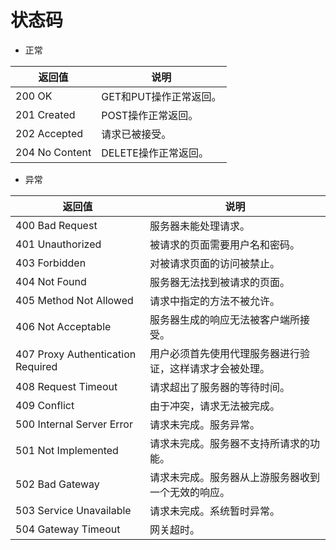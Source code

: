 # 状态码<a name="swr_02_0023_0"></a>

-   正常

|返回值|说明|
|--|--|
|200 OK|GET和PUT操作正常返回。|
|201 Created|POST操作正常返回。|
|202 Accepted|请求已被接受。|
|204 No Content|DELETE操作正常返回。|


-   异常

|返回值|说明|
|--|--|
|400 Bad Request|服务器未能处理请求。|
|401 Unauthorized|被请求的页面需要用户名和密码。|
|403 Forbidden|对被请求页面的访问被禁止。|
|404 Not Found|服务器无法找到被请求的页面。|
|405 Method Not Allowed|请求中指定的方法不被允许。|
|406 Not Acceptable|服务器生成的响应无法被客户端所接受。|
|407 Proxy Authentication Required|用户必须首先使用代理服务器进行验证，这样请求才会被处理。|
|408 Request Timeout|请求超出了服务器的等待时间。|
|409 Conflict|由于冲突，请求无法被完成。|
|500 Internal Server Error|请求未完成。服务异常。|
|501 Not Implemented|请求未完成。服务器不支持所请求的功能。|
|502 Bad Gateway|请求未完成。服务器从上游服务器收到一个无效的响应。|
|503 Service Unavailable|请求未完成。系统暂时异常。|
|504 Gateway Timeout|网关超时。|



